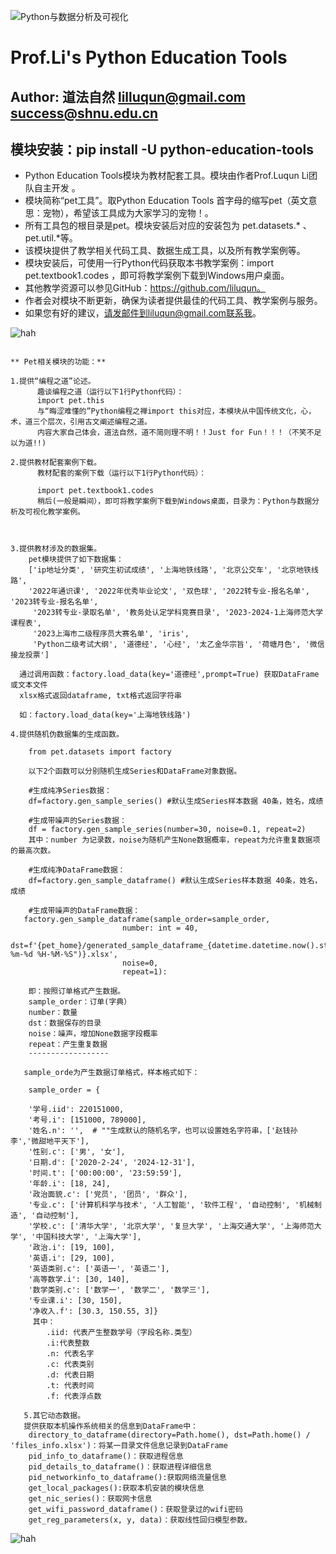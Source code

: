 ![Python与数据分析及可视化](https://imgservice.suning.cn/uimg1/b2c/image/gIH3lXgAHfqhSFy_QvLmpQ.jpg_800w_800h_4e)
# Prof.Li's Python Education Tools

## Author: 道法自然  lilluqun@gmail.com success@shnu.edu.cn

## **模块安装：pip install -U python-education-tools**

* Python Education Tools模块为教材配套工具。模块由作者Prof.Luqun Li团队自主开发 。
* 模块简称“pet工具”。取Python Education Tools 首字母的缩写pet（英文意思：宠物），希望该工具成为大家学习的宠物！。
* 所有工具包的根目录是pet。模块安装后对应的安装包为 pet.datasets.* 、pet.util.*等。
* 该模块提供了教学相关代码工具、数据生成工具，以及所有教学案例等。
* 模块安装后，可使用一行Python代码获取本书教学案例：import pet.textbook1.codes ，即可将教学案例下载到Windows用户桌面。
* 其他教学资源可以参见GitHub：https://github.com/liluqun。
* 作者会对模块不断更新，确保为读者提供最佳的代码工具、教学案例与服务。
* 如果您有好的建议，请发邮件到liluqun@gmail.com联系我。

![hah](https://tse1-mm.cn.bing.net/th/id/OIP-C.1WzofyXU4XlVG1soFYMmpgHaEc?w=273&h=180&c=7&r=0&o=5&dpr=2&pid=1.7)

`````

** Pet相关模块的功能：**

1.提供“编程之道”论述。
      趣谈编程之道（运行以下1行Python代码）：
      import pet.this
      与“晦涩难懂的”Python编程之禅import this对应，本模块从中国传统文化，心，术，道三个层次，引用古文阐述编程之道。
      内容大家自己体会，道法自然，道不简则理不明！！Just for Fun！！！（不笑不足以为道!!)

2.提供教材配套案例下载。
      教材配套的案例下载（运行以下1行Python代码）：
 
      import pet.textbook1.codes
      稍后(一般是瞬间），即可将教学案例下载到Windows桌面，目录为：Python与数据分析及可视化教学案例。
  


3.提供教材涉及的数据集。
    pet模块提供了如下数据集：
    ['ip地址分类', '研究生初试成绩', '上海地铁线路', '北京公交车', '北京地铁线路', 
    '2022年通识课', '2022年优秀毕业论文', '双色球', '2022转专业-报名名单', '2023转专业-报名名单',
     '2023转专业-录取名单', '教务处认定学科竞赛目录', '2023-2024-1上海师范大学课程表', 
     '2023上海市二级程序员大赛名单', 'iris', 
     'Python二级考试大纲', '道德经', '心经', '太乙金华宗旨', '荷塘月色', '微信接龙投票']

  通过调用函数：factory.load_data(key='道德经',prompt=True) 获取DataFrame或文本文件
  xlsx格式返回dataframe, txt格式返回字符串
  
  如：factory.load_data(key='上海地铁线路')
  
4.提供随机伪数据集的生成函数。

    from pet.datasets import factory

    以下2个函数可以分别随机生成Series和DataFrame对象数据。
    
    #生成纯净Series数据：
    df=factory.gen_sample_series() #默认生成Series样本数据 40条，姓名，成绩
    
    #生成带噪声的Series数据：
    df = factory.gen_sample_series(number=30, noise=0.1, repeat=2)
    其中：number 为记录数，noise为随机产生None数据概率，repeat为允许重复数据项的最高次数。
    
    #生成纯净DataFrame数据：
    df=factory.gen_sample_dataframe() #默认生成Series样本数据 40条，姓名，成绩
    
    #生成带噪声的DataFrame数据：
   factory.gen_sample_dataframe(sample_order=sample_order,
                         number: int = 40,
                         dst=f'{pet_home}/generated_sample_dataframe_{datetime.datetime.now().strftime("%Y-%m-%d %H-%M-%S")}.xlsx',
                         noise=0,
                         repeat=1):

    即：按照订单格式产生数据。
    sample_order：订单(字典）
    number：数量
    dst：数据保存的目录
    noise：噪声，增加None数据字段概率
    repeat：产生重复数据
    ------------------

   sample_orde为产生数据订单格式，样本格式如下：
   
    sample_order = {

    '学号.iid': 220151000,
    '考号.i': [151000, 789000],
    '姓名.n': '',  # ""生成默认的随机名字，也可以设置姓名字符串，['赵钱孙李','微甜地平天下'],
    '性别.c': ['男', '女'],
    '日期.d': ['2020-2-24', '2024-12-31'],
    '时间.t': ['00:00:00', '23:59:59'],
    '年龄.i': [18, 24],
    '政治面貌.c': ['党员', '团员', '群众'],
    '专业.c': ['计算机科学与技术', '人工智能', '软件工程', '自动控制', '机械制造', '自动控制'],
    '学校.c': ['清华大学', '北京大学', '复旦大学', '上海交通大学', '上海师范大学', '中国科技大学', '上海大学'],
    '政治.i': [19, 100],
    '英语.i': [29, 100],
    '英语类别.c': ['英语一', '英语二'],
    '高等数学.i': [30, 140],
    '数学类别.c': ['数学一', '数学二', '数学三'],
    '专业课.i': [30, 150],
    '净收入.f': [30.3, 150.55, 3]}
     其中：
        .iid: 代表产生整数学号（字段名称.类型）
        .i:代表整数
        .n: 代表名字
        .c: 代表类别
        .d: 代表日期
        .t: 代表时间
        .f: 代表浮点数
        
   5.其它动态数据。
   提供获取本机操作系统相关的信息到DataFrame中：
    directory_to_dataframe(directory=Path.home(), dst=Path.home() / 'files_info.xlsx')：将某一目录文件信息记录到DataFrame
    pid_info_to_dataframe()：获取进程信息
    pid_details_to_dataframe()：获取进程详细信息
    pid_networkinfo_to_dataframe():获取网络流量信息
    get_local_packages():获取本机安装的模块信息
    get_nic_series()：获取网卡信息
    get_wifi_password_dataframe()：获取登录过的wifi密码
    get_reg_parameters(x, y, data)：获取线性回归模型参数。

`````

![hah](https://pic.qtfm.cn/2018/07/26/partner_72d7e1f09c547f3659b373eff7ae1d4f.jpg!400)